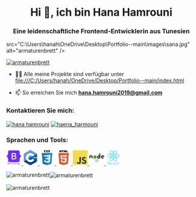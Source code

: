<h1 align="center">Hi 👋, ich bin Hana Hamrouni</h1>
<h3 align="center">Eine leidenschaftliche Frontend-Entwicklerin aus Tunesien</h3>

<p align="left"> src="C:\Users\hanah\OneDrive\Desktop\Portfolio--main\images\sana.jpg" alt="armaturenbrett" /> </p>

<p align="left"> <a href="https://github.com/ryo-ma/github-profile-trophy"><img src="https://github-profile-trophy.vercel.app/?username=armaturenbrett" alt="armaturenbrett" /></a> </p>

- 👨‍💻 Alle meine Projekte sind verfügbar unter [file:///C:/Users/hanah/OneDrive/Desktop/Portfolio--main/index.html](file:///C:/Users/hanah/OneDrive/Desktop/Portfolio--main/index.html)

- 📫 So erreichen Sie mich **hana.hamrouni2019@gmail.com**

<h3 align="left">Kontaktieren Sie mich:</h3>
<p align="left">
<a href="https://fb.com/hana hamrouni" target="blank"><img align="center" src="https://raw.githubusercontent.com/rahuldkjain/github-profile-readme-generator/master/src/images/icons/Social/facebook.svg" alt="hana hamrouni" height="30" width="40" /></a>
<a href="https://instagram.com/haena_harmouni" target="blank"><img align="center" src="https://raw.githubusercontent.com/rahuldkjain/github-profile-readme-generator/master/src/images/icons/Social/instagram.svg" alt="haena_harmouni" height="30" width="40" /></a>
</p>

<h3 align="left">Sprachen und Tools:</h3>
<p align="left"> <a href="https://getbootstrap.com" target="_blank" rel="noreferrer"> <img src="https://raw.githubusercontent.com/devicons/devicon/master/icons/bootstrap/bootstrap-plain-wordmark.svg" alt="bootstrap" width="40" height="40"/> </a> <a href="https://www.w3schools.com/cpp/" target="_blank" rel="noreferrer"> <img src="https://raw.githubusercontent.com/devicons/devicon/master/icons/cplusplus/cplusplus-original.svg" alt="cplusplus" width="40" height="40"/> </a> <a href="https://www.w3schools.com/css/" target="_blank" rel="noreferrer"> <img src="https://raw.githubusercontent.com/devicons/devicon/master/icons/css3/css3-original-wordmark.svg" alt="css3" width="40" height="40"/> </a> <a href="https://www.w3.org/html/" target="_blank" rel="noreferrer"> <img src="https://raw.githubusercontent.com/devicons/devicon/master/icons/html5/html5-original-wordmark.svg" alt="html5" width="40" height="40"/> </a> <a href="https://developer.mozilla.org/en-US/docs/Web/JavaScript" target="_blank" rel="noreferrer"> <img src="https://raw.githubusercontent.com/devicons/devicon/master/icons/javascript/javascript-original.svg" alt="javascript" width="40" height="40"/> </a> <a href="https://nodejs.org" target="_blank" rel="noreferrer"> <img src="https://raw.githubusercontent.com/devicons/devicon/master/icons/nodejs/nodejs-original-wordmark.svg" alt="nodejs" width="40" height="40"/> </a> <a href="https://reactjs.org/" target="_blank" rel="noreferrer"> <img src="https://raw.githubusercontent.com/devicons/devicon/master/icons/react/react-original-wordmark.svg" alt="reagieren" width="40" height="40"/> </a> </p>

<p><img align="left" src="https://github-readme-stats.vercel.app/api/top-langs?username=armaturenbrett&show_icons=true&locale=en&layout=compact" alt="armaturenbrett" /></p>

<p> <img align="center" src="https://github-readme-stats.vercel.app/api?username=armaturenbrett&show_icons=true&locale=en" alt="armaturenbrett" /></p>

<p><img align="center" src="https://github-readme-streak-stats.herokuapp.com/?user=armaturenbrett&" alt="armaturenbrett" /></p>

